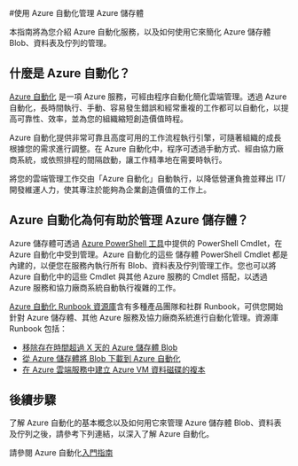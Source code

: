 <properties
	pageTitle="使用 Azure 自動化管理 Azure 儲存體"
	description="了解如何使用 Azure 自動化服務大規模地管理 Azure 儲存體。"
	services="storage, automation"
	documentationCenter=""
	authors="jodoglevy"
	manager="eamono"
	editor=""/>

<tags
	ms.service="storage"
	ms.workload="storage"
	ms.tgt_pltfrm="na"
	ms.devlang="na"
	ms.topic="article"
	ms.date="05/20/2015"
	ms.author="jolevy"/>



#使用 Azure 自動化管理 Azure 儲存體

本指南將為您介紹 Azure 自動化服務，以及如何使用它來簡化 Azure 儲存體 Blob、資料表及佇列的管理。


## 什麼是 Azure 自動化？

[Azure 自動化](http://azure.microsoft.com/services/automation/) 是一項 Azure 服務，可經由程序自動化簡化雲端管理。透過 Azure 自動化，長時間執行、手動、容易發生錯誤和經常重複的工作都可以自動化，以提高可靠性、效率，並為您的組織縮短創造價值時程。

Azure 自動化提供非常可靠且高度可用的工作流程執行引擎，可隨著組織的成長根據您的需求進行調整。在 Azure 自動化中，程序可透過手動方式、經由協力廠商系統，或依照排程的間隔啟動，讓工作精準地在需要時執行。

將您的雲端管理工作交由「Azure 自動化」自動執行，以降低營運負擔並釋出 IT/開發維運人力，使其專注於能夠為企業創造價值的工作上。


## Azure 自動化為何有助於管理 Azure 儲存體？

Azure 儲存體可透過 [Azure PowerShell 工具](https://msdn.microsoft.com/library/azure/jj156055.aspx)中提供的 PowerShell Cmdlet，在 Azure 自動化中受到管理。Azure 自動化的這些 儲存體 PowerShell Cmdlet 都是內建的，以便您在服務內執行所有 Blob、資料表及佇列管理工作。您也可以將 Azure 自動化中的這些 Cmdlet 與其他 Azure 服務的 Cmdlet 搭配，以透過 Azure 服務和協力廠商系統自動執行複雜的工作。

[Azure 自動化 Runbook 資源庫](http://azure.microsoft.com/blog/2014/10/07/introducing-the-azure-automation-runbook-gallery/)含有多種產品團隊和社群 Runbook，可供您開始針對 Azure 儲存體、其他 Azure 服務及協力廠商系統進行自動化管理。資源庫 Runbook 包括：

 * [移除存在時間超過 X 天的 Azure 儲存體 Blob](https://gallery.technet.microsoft.com/scriptcenter/Remove-Storage-Blobs-that-aae4b761)
 * [從 Azure 儲存體將 Blob 下載到 Azure 自動化](https://gallery.technet.microsoft.com/scriptcenter/a-Blob-from-Azure-Storage-6bc13745)
 * [在 Azure 雲端服務中建立 Azure VM 資料磁碟的複本](https://gallery.technet.microsoft.com/scriptcenter/Make-copies-of-Azure-VM-065a6394)


## 後續步驟

了解 Azure 自動化的基本概念以及如何用它來管理 Azure 儲存體 Blob、資料表及佇列之後，請參考下列連結，以深入了解 Azure 自動化。

請參閱 Azure 自動化[入門指南](../automation-create-runbook-from-samples.md)
 

<!---HONumber=July15_HO2-->